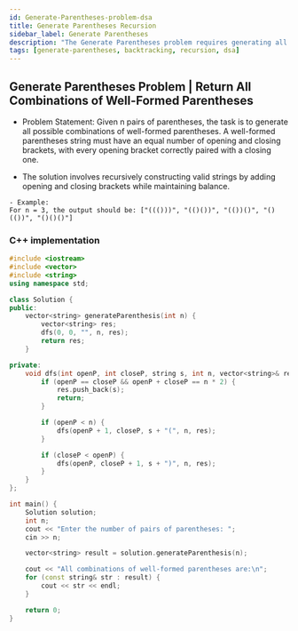 ```yaml
---
id: Generate-Parentheses-problem-dsa
title: Generate Parentheses Recursion
sidebar_label: Generate Parentheses
description: "The Generate Parentheses problem requires generating all combinations of well-formed parentheses given n pairs. The solution uses recursion and backtracking to ensure that each combination is valid."
tags: [generate-parentheses, backtracking, recursion, dsa]
---
```


## Generate Parentheses Problem | Return All Combinations of Well-Formed Parentheses

- Problem Statement: Given n pairs of parentheses, the task is to generate all possible combinations of well-formed parentheses. A well-formed parentheses string must have an equal number of opening and closing brackets, with every opening bracket correctly paired with a closing one.

- The solution involves recursively constructing valid strings by adding opening and closing brackets while maintaining balance.

```
- Example:
For n = 3, the output should be: ["((()))", "(()())", "(())()", "()(())", "()()()"]
```

### C++ implementation

```cpp
#include <iostream>
#include <vector>
#include <string>
using namespace std;

class Solution {
public:
    vector<string> generateParenthesis(int n) {
        vector<string> res;
        dfs(0, 0, "", n, res);
        return res;
    }

private:
    void dfs(int openP, int closeP, string s, int n, vector<string>& res) {
        if (openP == closeP && openP + closeP == n * 2) {
            res.push_back(s);
            return;
        }

        if (openP < n) {
            dfs(openP + 1, closeP, s + "(", n, res);
        }

        if (closeP < openP) {
            dfs(openP, closeP + 1, s + ")", n, res);
        }
    }
};

int main() {
    Solution solution;
    int n;
    cout << "Enter the number of pairs of parentheses: ";
    cin >> n;

    vector<string> result = solution.generateParenthesis(n);

    cout << "All combinations of well-formed parentheses are:\n";
    for (const string& str : result) {
        cout << str << endl;
    }

    return 0;
}
```

